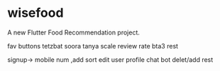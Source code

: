 # wisefood

A new Flutter Food Recommendation project.


fav
buttons tetzbat
soora tanya scale
review
rate bta3 rest


signup-> mobile num ,add
sort 
edit user profile
chat bot
delet/add rest
